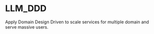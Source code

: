 # LLM_DDD
Apply Domain Design Driven to scale services for multiple domain and serve massive users.
